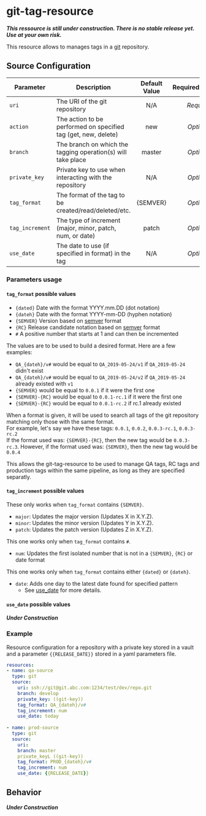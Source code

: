 # git-tag-resource

***This ressource is still under construction. There is no stable release yet. Use at your own risk.***

This resource allows to manages tags in a [git](http://git-scm.com/) repository.

## Source Configuration

| Parameter       | Description                                                       | Default Value | Required/Optional |
|-----------------|-------------------------------------------------------------------|:-------------:|:-----------------:|
| `uri`           | The URI of the git repository                                     |      N/A      |     *Required*    |
| `action`        | The action to be performed on specified tag (get, new, delete)    |      new      |     *Optional*    |                                     
| `branch`        | The branch on which the tagging operation(s) will take place      |     master    |     *Optional*    |
| `private_key`   | Private key to use when interacting with the repository           |      N/A      |     *Optional*    |
| `tag_format`    | The format of the tag to be created/read/deleted/etc.             |    {SEMVER}   |     *Optional*    |
| `tag_increment` | The type of increment (major, minor, patch, num, or date)         |     patch     |     *Optional*    |
| `use_date`      | The date to use (if specified in format) in the tag               |      N/A      |     *Optional*    |

### Parameters usage

#### `tag_format` possible values
* `{dated}` Date with the format YYYY.mm.DD (dot notation)
* `{dateh}` Date with the format YYYY-mm-DD (hyphen notation)
* `{SEMVER}` Version based on [semver](https://semver.org/) format
* `{RC}` Release candidate notation based on [semver](https://semver.org/spec/v2.0.0-rc.1.html) format
* `#` A positive number that starts at 1 and can then be incremented

The values are to be used to build a desired format. Here are a few examples:  
* `QA_{dateh}/v#` would be equal to `QA_2019-05-24/v1` if `QA_2019-05-24` didn't exist
* `QA_{dateh}/v#` would be equal to `QA_2019-05-24/v2` if `QA_2019-05-24` already existed with `v1`
* `{SEMVER}` would be equal to `0.0.1` if it were the first one
* `{SEMVER}-{RC}` would be equal to `0.0.1-rc.1` if it were the first one
* `{SEMVER}-{RC}` would be equal to `0.0.1-rc.2` if rc.1 already existed

When a format is given, it will be used to search all tags of the git repository matching only those with the same format.  
For example, let's say we have these tags: `0.0.1`, `0.0.2`, `0.0.3-rc.1`, `0.0.3-rc.2`  
If the format used was: `{SEMVER}-{RC}`, then the new tag would be `0.0.3-rc.3`. However, if the format used was: `{SEMVER}`, then the new tag would be `0.0.4`  
  
This allows the git-tag-resource to be used to manage QA tags, RC tags and production tags within the same pipeline, as long as they are specified separatly. 

#### `tag_increment` possible values
These only works when `tag_format` contains `{SEMVER}`.
* `major`: Updates the major version (Updates X in X.Y.Z).
* `minor`: Updates the minor version (Updates Y in X.Y.Z).
* `patch`: Updates the patch version (Updates Z in X.Y.Z).

This one works only when `tag_format` contains `#`.
* `num`: Updates the first isolated number that is not in a `{SEMVER}`, `{RC}` or date format

This one works only when `tag_format` contains either `{dated}` or `{dateh}`.
* `date`: Adds one day to the latest date found for specified pattern
    * See [use_date](#use_date-possible-values) for more details.
    
#### `use_date` possible values
***Under Construction***

### Example
Resource configuration for a repository with a private key stored in a vault and a parameter `{{RELEASE_DATE}}` stored in a yaml parameters file.
``` yaml
resources:
- name: qa-source
  type: git
  source:
    uri: ssh://git@git.abc.com:1234/test/dev/repo.git
    branch: develop
    private_key: ((git-key))
    tag_format: QA_{dateh}/v#
    tag_increment: num
    use_date: today
    
- name: prod-source
  type: git
  source:
    uri:
    branch: master
    private_keyL ((git-key))
    tag_format: PROD_{dateh}/v#
    tag_increment: num
    use_date: {{RELEASE_DATE}}
```

## Behavior
***Under Construction***